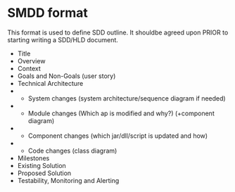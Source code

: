 # SMDD format

This format is used to define SDD outline. It shouldbe agreed upon PRIOR to starting writing a SDD/HLD document. 

- Title
- Overview
- Context
- Goals and Non-Goals (user story)
- Technical Architecture
- - System changes (system architecture/sequence diagram if needed)
- - Module changes (Which ap is modified and why?) (+component diagram)
- - Component changes (which jar/dll/script is updated and how)
- - Code changes (class diagram)
- Milestones
- Existing Solution
- Proposed Solution
- Testability, Monitoring and Alerting
